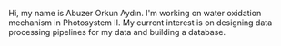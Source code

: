Hi, my name is Abuzer Orkun Aydın. I'm working on water oxidation mechanism in Photosystem II. My current interest is on designing data processing pipelines for my data and building a database.
